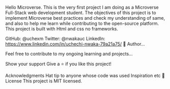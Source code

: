 Hello Microverse.
This is the very first project I am doing as a Microverse Full-Stack web development student.
The objectives of this project is to implement Microverse best practices and check my understanding of same, and also to help me learn while contributing to the open-source platform.
This project is built with
Html and css no frameworks.

GitHub: @uchexm
Twitter: @nwakauc
LinkedIn: https://www.linkedin.com/in/uchechi-nwaka-79a21a75/
👤 Author...

Feel free to contribute to my ongoing learning and projects...

Show your support
Give a ⭐️ if you like this project!

Acknowledgments
Hat tip to anyone whose code was used
Inspiration
etc
📝 License
This project is MIT licensed.
